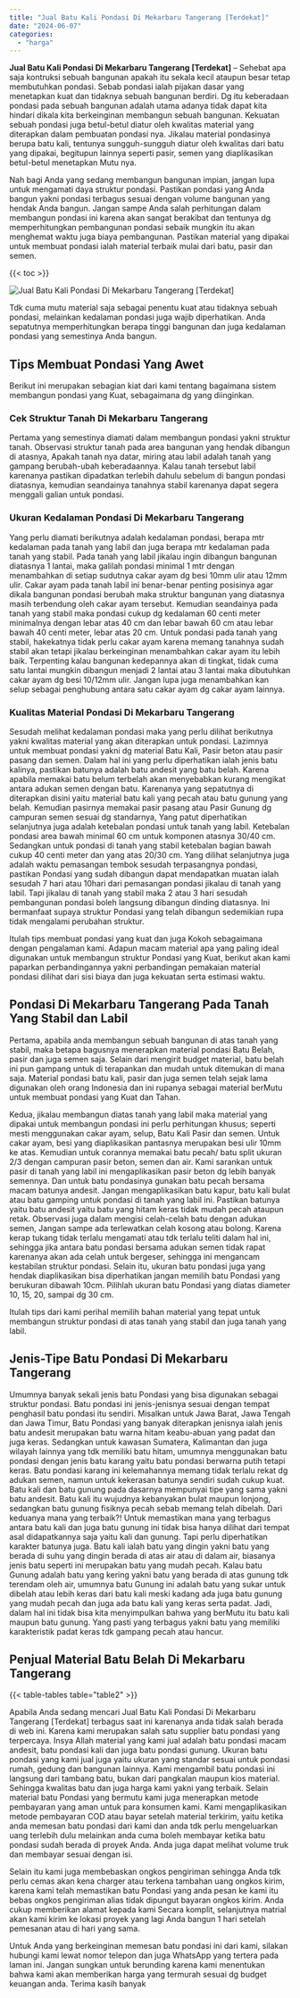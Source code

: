 ```yaml
---
title: "Jual Batu Kali Pondasi Di Mekarbaru Tangerang [Terdekat]"
date: "2024-06-07"
categories: 
  - "harga"
---
```


**Jual Batu Kali Pondasi Di Mekarbaru Tangerang \[Terdekat\]** – Sehebat apa saja kontruksi sebuah bangunan apakah itu sekala kecil ataupun besar tetap membutuhkan pondasi. Sebab pondasi ialah pijakan dasar yang menetapkan kuat dan tidaknya sebuah bangunan berdiri. Dg itu keberadaan pondasi pada sebuah bangunan adalah utama adanya tidak dapat kita hindari dikala kita berkeinginan membangun sebuah bangunan. Kekuatan sebuah pondasi juga betul-betul diatur oleh kwalitas material yang diterapkan dalam pembuatan pondasi nya. Jikalau material pondasinya berupa batu kali, tentunya sungguh-sungguh diatur oleh kwalitas dari batu yang dipakai, begitupun lainnya seperti pasir, semen yang diaplikasikan betul-betul menetapkan Mutu nya.

Nah bagi Anda yang sedang membangun bangunan impian, jangan lupa untuk mengamati daya struktur pondasi. Pastikan pondasi yang Anda bangun yakni pondasi terbagus sesuai dengan volume bangunan yang hendak Anda bangun. Jangan sampe Anda salah perhitungan dalam membangun pondasi ini karena akan sangat berakibat dan tentunya dg memperhitungkan pembangunan pondasi sebaik mungkin itu akan menghemat waktu juga biaya pembangunan. Pastikan material yang dipakai untuk membuat pondasi ialah material terbaik mulai dari batu, pasir dan semen.

{{< toc >}}

![Jual Batu Kali Pondasi Di Mekarbaru Tangerang [Terdekat]](/images/jual-batu-kali-04.png)

Tdk cuma mutu material saja sebagai penentu kuat atau tidaknya sebuah pondasi, melainkan kedalaman pondasi juga wajib diperhatikan. Anda sepatutnya memperhitungkan berapa tinggi bangunan dan juga kedalaman pondasi yang semestinya Anda bangun.

## Tips Membuat Pondasi Yang Awet

Berikut ini merupakan sebagian kiat dari kami tentang bagaimana sistem membangun pondasi yang Kuat, sebagaimana dg yang diinginkan.

### Cek Struktur Tanah Di Mekarbaru Tangerang

Pertama yang semestinya diamati dalam membangun pondasi yakni struktur tanah. Observasi struktur tanah pada area bangunan yang hendak dibangun di atasnya, Apakah tanah nya datar, miring atau labil adalah tanah yang gampang berubah-ubah keberadaannya. Kalau tanah tersebut labil karenanya pastikan dipadatkan terlebih dahulu sebelum di bangun pondasi diatasnya, kemudian seandainya tanahnya stabil karenanya dapat segera menggali galian untuk pondasi.

### Ukuran Kedalaman Pondasi Di Mekarbaru Tangerang

Yang perlu diamati berikutnya adalah kedalaman pondasi, berapa mtr kedalaman pada tanah yang labil dan juga berapa mtr kedalaman pada tanah yang stabil. Pada tanah yang labil jikalau ingin dibangun bangunan diatasnya 1 lantai, maka galilah pondasi minimal 1 mtr dengan menambahkan di setiap sudutnya cakar ayam dg besi 10mm ulir atau 12mm ulir. Cakar ayam pada tanah labil ini benar-benar penting posisinya agar dikala bangunan pondasi berubah maka struktur bangunan yang diatasnya masih terbendung oleh cakar ayam tersebut. Kemudian seandainya pada tanah yang stabil maka pondasi cukup dg kedalaman 60 centi meter minimalnya dengan lebar atas 40 cm dan lebar bawah 60 cm atau lebar bawah 40 centi meter, lebar atas 20 cm. Untuk pondasi pada tanah yang stabil, hakekatnya tidak perlu cakar ayam karena memang tanahnya sudah stabil akan tetapi jikalau berkeinginan menambahkan cakar ayam itu lebih baik. Terpenting kalau bangunan kedepannya akan di tingkat, tidak cuma satu lantai mungkin dibangun menjadi 2 lantai atau 3 lantai maka dibutuhkan cakar ayam dg besi 10/12mm ulir. Jangan lupa juga menambahkan kan selup sebagai penghubung antara satu cakar ayam dg cakar ayam lainnya.

### Kualitas Material Pondasi Di Mekarbaru Tangerang

Sesudah melihat kedalaman pondasi maka yang perlu dilihat berikutnya yakni kwalitas material yang akan diterapkan untuk pondasi. Lazimnya untuk membuat pondasi yakni dg material Batu Kali, Pasir beton atau pasir pasang dan semen. Dalam hal ini yang perlu diperhatikan ialah jenis batu kalinya, pastikan batunya adalah batu andesit yang batu belah. Karena apabila memakai batu belum terbelah akan menyebabkan kurang mengikat antara adukan semen dengan batu. Karenanya yang sepatutnya di diterapkan disini yaitu material batu kali yang pecah atau batu gunung yang belah. Kemudian pasirnya memakai pasir pasang atau Pasir Gunung dg campuran semen sesuai dg standarnya, Yang patut diperhatikan selanjutnya juga adalah ketebalan pondasi untuk tanah yang labil. Ketebalan pondasi area bawah minimal 60 cm untuk komponen atasnya 30/40 cm. Sedangkan untuk pondasi di tanah yang stabil ketebalan bagian bawah cukup 40 centi meter dan yang atas 20/30 cm. Yang dilihat selanjutnya juga adalah waktu pemasangan tembok sesudah terpasangnya pondasi, pastikan Pondasi yang sudah dibangun dapat mendapatkan muatan ialah sesudah 7 hari atau 10hari dari pemasangan pondasi jikalau di tanah yang labil. Tapi jikalau di tanah yang stabil maka 2 atau 3 hari sesudah pembangunan pondasi boleh langsung dibangun dinding diatasnya. Ini bermanfaat supaya struktur Pondasi yang telah dibangun sedemikian rupa tidak mengalami perubahan struktur.

Itulah tips membuat pondasi yang kuat dan juga Kokoh sebagaimana dengan pengalaman kami. Adapun macam material apa yang paling ideal digunakan untuk membangun struktur Pondasi yang Kuat, berikut akan kami paparkan perbandingannya yakni perbandingan pemakaian material pondasi dilihat dari sisi biaya dan juga kekuatan serta estimasi waktu.

## Pondasi Di Mekarbaru Tangerang Pada Tanah Yang Stabil dan Labil

Pertama, apabila anda membangun sebuah bangunan di atas tanah yang stabil, maka betapa bagusnya menerapkan material pondasi Batu Belah, pasir dan juga semen saja. Selain dari mengirit budget material, batu belah ini pun gampang untuk di terapankan dan mudah untuk ditemukan di mana saja. Material pondasi batu kali, pasir dan juga semen telah sejak lama digunakan oleh orang Indonesia dan ini rupanya sebagai material berMutu untuk membuat pondasi yang Kuat dan Tahan.

Kedua, jikalau membangun diatas tanah yang labil maka material yang dipakai untuk membangun pondasi ini perlu perhitungan khusus; seperti mesti menggunakan cakar ayam, selup, Batu Kali Pasir dan semen. Untuk cakar ayam, besi yang diaplikasikan pantasnya merupakan besi ulir 10mm ke atas. Kemudian untuk corannya memakai batu pecah/ batu split ukuran 2/3 dengan campuran pasir beton, semen dan air. Kami sarankan untuk pasir di tanah yang labil ini mengaplikasikan pasir beton dg lebih banyak semennya. Dan untuk batu pondasinya gunakan batu pecah bersama macam batunya andesit. Jangan mengaplikasikan batu kapur, batu kali bulat atau batu gamping untuk pondasi di tanah yang labil ini. Pastikan batunya yaitu batu andesit yaitu batu yang hitam keras tidak mudah pecah ataupun retak. Observasi juga dalam mengisi celah-celah batu dengan adukan semen, Jangan sampe ada terlewatkan celah kosong atau bolong. Karena kerap tukang tidak terlalu mengamati atau tdk terlalu teliti dalam hal ini, sehingga jika antara batu pondasi bersama adukan semen tidak rapat karenanya akan ada celah untuk bergeser, sehingga ini mengancam kestabilan struktur pondasi. Selain itu, ukuran batu pondasi juga yang hendak diaplikasikan bisa diperhatikan jangan memilih batu Pondasi yang berukuran dibawah 10cm. Pilihlah ukuran batu Pondasi yang diatas diameter 10, 15, 20, sampai dg 30 cm.

Itulah tips dari kami perihal memilih bahan material yang tepat untuk membangun struktur pondasi di atas tanah yang stabil dan juga tanah yang labil.

## Jenis-Tipe Batu Pondasi Di Mekarbaru Tangerang

Umumnya banyak sekali jenis batu Pondasi yang bisa digunakan sebagai struktur pondasi. Batu pondasi ini jenis-jenisnya sesuai dengan tempat penghasil batu pondasi itu sendiri. Misalkan untuk Jawa Barat, Jawa Tengah dan Jawa Timur, Batu Pondasi yang banyak diterapkan jenisnya ialah jenis batu andesit merupakan batu warna hitam keabu-abuan yang padat dan juga keras. Sedangkan untuk kawasan Sumatera, Kalimantan dan juga wilayah lainnya yang tdk memiliki batu hitam, umumnya menggunakan batu pondasi dengan jenis batu karang yaitu batu pondasi berwarna putih tetapi keras. Batu pondasi karang ini kelemahannya memang tidak terlalu rekat dg adukan semen, namun untuk kekerasan batunya sendiri sudah cukup kuat. Batu kali dan batu gunung pada dasarnya mempunyai tipe yang sama yakni batu andesit. Batu kali itu wujudnya kebanyakan bulat maupun lonjong, sedangkan batu gunung fisiknya pecah sebab memang telah dibelah. Dari keduanya mana yang terbaik?! Untuk memastikan mana yang terbagus antara batu kali dan juga batu gunung ini tidak bisa hanya dilihat dari tempat asal didapatkannya saja yaitu kali dan gunung. Tapi perlu diperhatikan karakter batunya juga. Batu kali ialah batu yang dingin yakni batu yang berada di suhu yang dingin berada di atas air atau di dalam air, biasanya jenis batu seperti ini merupakan batu yang mudah pecah. Kalau batu Gunung adalah batu yang kering yakni batu yang berada di atas gunung tdk terendam oleh air, umumnya batu Gunung ini adalah batu yang sukar untuk dibelah atau lebih keras dari batu kali meski kadang ada juga batu gunung yang mudah pecah dan juga ada batu kali yang keras serta padat. Jadi, dalam hal ini tidak bisa kita menyimpulkan bahwa yang berMutu itu batu kali maupun batu gunung. Yang pasti yang terbagus yakni batu yang memiliki karakteristik padat keras tdk gampang pecah atau hancur.

## Penjual Material Batu Belah Di Mekarbaru Tangerang

{{< table-tables table="table2" >}}

Apabila Anda sedang mencari Jual Batu Kali Pondasi Di Mekarbaru Tangerang \[Terdekat\] terbagus saat ini karenanya anda tidak salah berada di web ini. Karena kami merupakan salah satu supplier batu pondasi yang terpercaya. Insya Allah material yang kami jual adalah batu pondasi macam andesit, batu pondasi kali dan juga batu pondasi gunung. Ukuran batu pondasi yang kami jual juga yaitu ukuran yang standar sesuai untuk pondasi rumah, gedung dan bangunan lainnya. Kami mengambil batu pondasi ini langsung dari tambang batu, bukan dari pangkalan maupun kios material. Sehingga kwalitas batu dan juga harga kami yakni yang terbaik. Selain material batu Pondasi yang bermutu kami juga menerapkan metode pembayaran yang aman untuk para konsumen kami. Kami mengaplikasikan metode pembayaran COD atau bayar setelah material terkirim, yaitu ketika anda memesan batu pondasi dari kami dan anda tdk perlu mengeluarkan uang terlebih dulu melainkan anda cuma boleh membayar ketika batu pondasi sudah berada di proyek Anda. Anda juga dapat melihat volume truk dan membayar sesuai dengan isi.

Selain itu kami juga membebaskan ongkos pengiriman sehingga Anda tdk perlu cemas akan kena charger atau terkena tambahan uang ongkos kirim, karena kami telah memastikan batu Pondasi yang anda pesan ke kami itu bebas ongkos pengiriman alias tidak dipungut bayaran ongkos kirim. Anda cukup memberikan alamat kepada kami Secara komplit, selanjutnya matrial akan kami kirim ke lokasi proyek yang lagi Anda bangun 1 hari setelah pemesanan atau di hari yang sama.

Untuk Anda yang berkeinginan memesan batu pondasi ini dari kami, silakan hubungi kami lewat nomor telepon dan juga WhatsApp yang tertera pada laman ini. Jangan sungkan untuk berunding karena kami menentukan bahwa kami akan memberikan harga yang termurah sesuai dg budget keuangan anda. Terima kasih banyak
